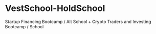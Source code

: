 # VestSchool-HoldSchool
Startup Financing Bootcamp / Alt School + Crypto Traders and Investing Bootcamp / School
